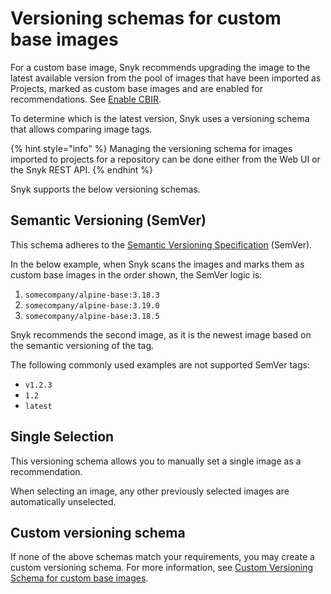 # Versioning schemas for custom base images

For a custom base image, Snyk recommends upgrading the image to the latest available version from the pool of images that have been imported as Projects, marked as custom base images and are enabled for recommendations. See [Enable CBIR](./#enable-cbir).

To determine which is the latest version, Snyk uses a versioning schema that allows comparing image tags.

{% hint style="info" %}
Managing the versioning schema for images imported to projects for a repository can be done either from the Web UI or the Snyk REST API.
{% endhint %}

Snyk supports the below versioning schemas.

## **Semantic Versioning (SemVer)**

This schema adheres to the [Semantic Versioning Specification](https://semver.org/) (SemVer).

In the below example, when Snyk scans the images and marks them as custom base images in the order shown, the SemVer logic is:

1. `somecompany/alpine-base:3.18.3`
2. `somecompany/alpine-base:3.19.0`
3. `somecompany/alpine-base:3.18.5`

Snyk recommends the second image, as it is the newest image based on the semantic versioning of the tag.

The following commonly used examples are not supported SemVer tags:

* `v1.2.3`
* `1.2`
* `latest`

## Single Selection

This versioning schema allows you to manually set a single image as a recommendation.

When selecting an image, any other previously selected images are automatically unselected.

## Custom versioning schema

If none of the above schemas match your requirements, you may create a custom versioning schema. For more information, see [Custom Versioning Schema for custom base images](custom-versioning-schema-for-custom-base-images.md).
